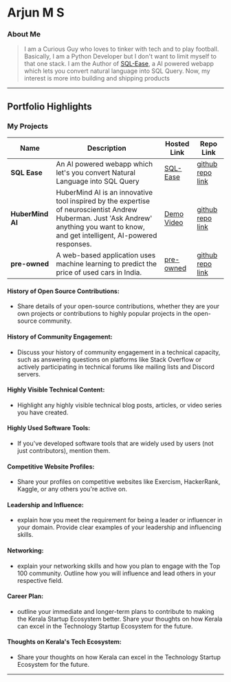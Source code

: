 # Arjun M S 

### About Me

>  I am a Curious Guy who loves to tinker with tech and to play football. Basically, I am a Python Developer but I don't want to limit myself to that one stack. I am the Author of [SQL-Ease](https://sqlease.buildnship.in), a AI powered webapp which lets you convert natural language into SQL Query.
Now, my interest is more into building and shipping products
---

## Portfolio Highlights


### My Projects

| Name                | Description                                                               | Hosted Link                              | Repo Link                                                      |
|---------------------|---------------------------------------------------------------------------|------------------------------------------|----------------------------------------------------------------|
| **SQL Ease**        | An AI powered webapp which let's you convert Natural Language into SQL Query                                                 |  [SQL-Ease](https://sqlease.buildnship.in) |[github repo link](https://github.com/gtech-mulearn/LAUNCHPAD](https://github.com/arjun-ms/SQL-Ease))   |
| **HuberMind AI**        | HuberMind AI is an innovative tool inspired by the expertise of neuroscientist Andrew Huberman. Just 'Ask Andrew' anything you want to know, and get intelligent, AI-powered responses.    | [Demo Video](https://youtu.be/BILcnys0luY)     | [github repo link](https://github.com/arjun-ms/HuberMind-AI/blob/main/README.md) |
| **pre-owned**       | A web-based application uses machine learning to predict the price of used cars in India.  | [pre-owned](carpricepredict0r.herokuapp.com/)     | [github repo link](https://github.com/arjun-ms/pre-owned) |


#### History of Open Source Contributions:

- Share details of your open-source contributions, whether they are your own projects or contributions to highly popular projects in the open-source community.

#### History of Community Engagement:

-  Discuss your history of community engagement in a technical capacity, such as answering questions on platforms like Stack Overflow or actively participating in technical forums like mailing lists and Discord servers.

#### Highly Visible Technical Content:

- Highlight any highly visible technical blog posts, articles, or video series you have created.

#### Highly Used Software Tools:

- If you've developed software tools that are widely used by users (not just contributors), mention them.

#### Competitive Website Profiles:

- Share your profiles on competitive websites like Exercism, HackerRank, Kaggle, or any others you're active on.

#### Leadership and Influence:

- explain how you meet the requirement for being a leader or influencer in your domain. Provide clear examples of your leadership and influencing skills.

#### Networking:

- explain your networking skills and how you plan to engage with the Top 100 community. Outline how you will influence and lead others in your respective field.

#### Career Plan:

- outline your immediate and longer-term plans to contribute to making the Kerala Startup Ecosystem better. Share your thoughts on how Kerala can excel in the Technology Startup Ecosystem for the future.

#### Thoughts on Kerala's Tech Ecosystem:

- Share your thoughts on how Kerala can excel in the Technology Startup Ecosystem for the future.

---
